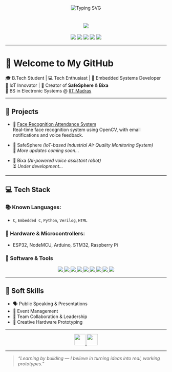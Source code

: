 <p align="center">
  <img src="https://readme-typing-svg.demolab.com?font=Fira+Code&size=22&pause=1000&color=00FFAB&center=true&vCenter=true&width=400&height=35&lines=Hi+%F0%9F%91%8B+I'm+Alexo+Mathew+%F0%9F%94%8C;IoT+%7C+Embedded+C+%7C+ESP32+%F0%9F%9A%80" alt="Typing SVG" />
</p>

<h1 align="center">
  <img src="https://img.shields.io/badge/Alexo%20Mathew-%F0%9F%94%8C%20Hardware%20Enthusiast-brightgreen?style=for-the-badge&logo=github" />
</h1>



</h3>
<p align="center">
  <img src="https://img.shields.io/badge/-Electronics-blue?style=flat-square&logo=raspberrypi&logoColor=white"/>
  <img src="https://img.shields.io/badge/-Python-333?style=flat-square&logo=python&logoColor=yellow"/>
  <img src="https://img.shields.io/badge/-Arduino-00979D?style=flat-square&logo=arduino&logoColor=white"/>
  <img src="https://img.shields.io/badge/-ESP32-black?style=flat-square"/>
  <img src="https://img.shields.io/badge/-Blynk-green?style=flat-square"/>
</p>

---

# 👋 Welcome to My GitHub

🎓 B.Tech Student | 💻 Tech Enthusiast | 🔧 Embedded Systems Developer  
📡 IoT Innovator | 🤖 Creator of **SafeSphere** & **Bixa**  
🏫 BS in Electronic Systems @ [IIT Madras](https://study.iitm.ac.in/ds/)

---

## 🚀 Projects

- 🎯 [Face Recognition Attendance System](https://github.com/alexo-007/face-recognition-attendance)  
  Real-time face recognition system using OpenCV, with email notifications and voice feedback.

- 🌱 SafeSphere *(IoT-based Industrial Air Quality Monitoring System)*  
  🚧 *More updates coming soon...*

- 🤖 Bixa *(AI-powered voice assistant robot)*  
  ⏳ *Under development...*

---

## 💻 Tech Stack

### 📚 Known Languages:
- `C`, `Embedded C`, `Python`, `Verilog`, `HTML`

### 🔌 Hardware & Microcontrollers:
- ESP32, NodeMCU, Arduino, STM32, Raspberry Pi

### 🧰 Software & Tools

<p align="center">
  <a href="https://www.mathworks.com/products/matlab.html" target="_blank">
    <img src="https://img.shields.io/badge/MATLAB-orange?style=flat-square&logo=mathworks&logoColor=white" />
  </a>
  <a href="https://www.arduino.cc/en/software" target="_blank">
    <img src="https://img.shields.io/badge/Arduino-00979D?style=flat-square&logo=arduino&logoColor=white" />
  </a>
  <a href="https://blynk.io/" target="_blank">
    <img src="https://img.shields.io/badge/Blynk-27AE60?style=flat-square&logo=blynk&logoColor=white" />
  </a>
  <a href="https://www.labcenter.com/" target="_blank">
    <img src="https://img.shields.io/badge/Proteus-6C3483?style=flat-square&logoColor=white" />
  </a>
  <a href="https://www.python.org/" target="_blank">
    <img src="https://img.shields.io/badge/Python-3776AB?style=flat-square&logo=python&logoColor=white" />
  </a>
  <a href="https://docs.espressif.com/projects/esp-idf/en/latest/" target="_blank">
    <img src="https://img.shields.io/badge/ESP--IDF-FF6F00?style=flat-square&logo=espressif&logoColor=white" />
  </a>
  <a href="https://gcc.gnu.org/" target="_blank">
    <img src="https://img.shields.io/badge/C_Programming-00599C?style=flat-square&logo=c&logoColor=white" />
  </a>
  <a href="https://code.visualstudio.com/" target="_blank">
    <img src="https://img.shields.io/badge/VS_Code-007ACC?style=flat-square&logo=visualstudiocode&logoColor=white" />
  </a>
  <a href="https://git-scm.com/" target="_blank">
    <img src="https://img.shields.io/badge/Git-F05032?style=flat-square&logo=git&logoColor=white" />
  </a>
</p>

---

## 💼 Soft Skills

- 🗣️ Public Speaking & Presentations  
- 🎯 Event Management  
- 🤝 Team Collaboration & Leadership  
- 🧠 Creative Hardware Prototyping

---

<p align="center">
  <a href="https://www.linkedin.com/in/alexo-007" target="_blank">
    <img src="https://img.shields.io/badge/LinkedIn-blue?style=flat-square&logo=linkedin&logoColor=white" style="height:35px;" />
  </a>
  <a href="mailto:alexovellatiparambill@gmail.com" target="_blank">
    <img src="https://img.shields.io/badge/Gmail-red?style=flat-square&logo=gmail&logoColor=white" style="height:35px;" />
  </a>
</p>


---

> _“Learning by building — I believe in turning ideas into real, working prototypes.”_
